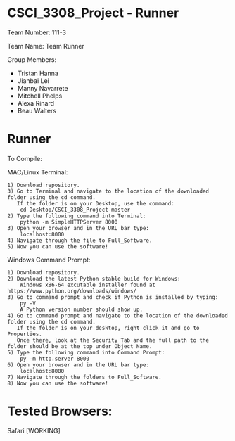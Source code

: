 # CSCI_3308_Project - Runner

Team Number: 111-3

Team Name: Team Runner

Group Members:

  - Tristan Hanna
  - Jianbai Lei
  - Manny Navarrete
  - Mitchell Phelps
  - Alexa Rinard
  - Beau Walters
  
# Runner

To Compile:

  MAC/Linux Terminal:
  
    1) Download repository.
    3) Go to Terminal and navigate to the location of the downloaded folder using the cd command. 
       If the folder is on your Desktop, use the command: 
        cd Desktop/CSCI_3308_Project-master
    2) Type the following command into Terminal: 
        python -m SimpleHTTPServer 8000
    3) Open your browser and in the URL bar type:
        localhost:8000
    4) Navigate through the file to Full_Software.
    5) Now you can use the software!
  
  Windows Command Prompt:
  
    1) Download repository.
    2) Download the latest Python stable build for Windows: 
        Windows x86-64 excutable installer found at https://www.python.org/downloads/windows/
    3) Go to command prompt and check if Python is installed by typing:
        py -V
        A Python version number should show up.
    4) Go to command prompt and navigate to the location of the downloaded folder using the cd command. 
       If the folder is on your desktop, right click it and go to Properties. 
       Once there, look at the Security Tab and the full path to the folder should be at the top under Object Name.
    5) Type the following command into Command Prompt:
        py -m http.server 8000
    6) Open your browser and in the URL bar type:
        localhost:8000
    7) Navigate through the folders to Full_Software.
    8) Now you can use the software!

# Tested Browsers:

  Safari [WORKING]
